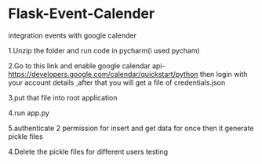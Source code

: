 # Flask-Event-Calender
integration events with google calender

1.Unzip the folder and run code in pycharm(i used pycham)

2.Go to this link and enable google calendar api- https://developers.google.com/calendar/quickstart/python 
then login with your account details ,after that you will get a file of credentials.json

3.put that file into root application

4.run app.py

5.authenticate 2 permission for insert and get data for once then it generate pickle files

4.Delete the pickle files  for different users testing

